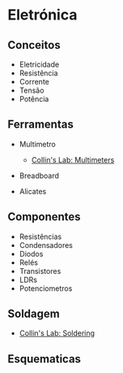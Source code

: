 # Eletrónica

## Conceitos

* Eletricidade
* Resistência
* Corrente
* Tensão
* Potência

## Ferramentas

* Multimetro
  * [Collin's Lab: Multimeters](https://www.youtube.com/watch?v=rPGoMbVSUu8)

* Breadboard
* Alicates

## Componentes

* Resistências
* Condensadores
* Diodos
* Relés
* Transistores
* LDRs
* Potenciometros

## Soldagem

* [Collin's Lab: Soldering](https://www.youtube.com/watch?v=QKbJxytERvg)

## Esquematicas
